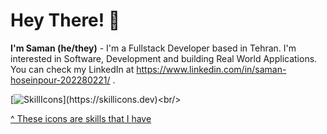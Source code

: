 # Hey There! 👋

**I'm Saman (he/they)** - I'm a Fullstack Developer based in Tehran. I'm interested in Software, Development and building Real World Applications.
You can check my LinkedIn at https://www.linkedin.com/in/saman-hoseinpour-202280221/ .

[![SkillIcons](https://skillicons.dev/icons?i=html,css,tailwind,js,react,redux,nodejs-dark,mongodb,ts,graphql,nest,postgresql,docker,kubernetes,redis,solidity,mysql,nginx,)](https://skillicons.dev)<br/>

[^ These icons are skills that I have](https://github.com/tandpfun/skill-icons)



